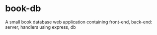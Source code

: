 # book-db
A small book database web application containing front-end, back-end: server, handlers using express, db

